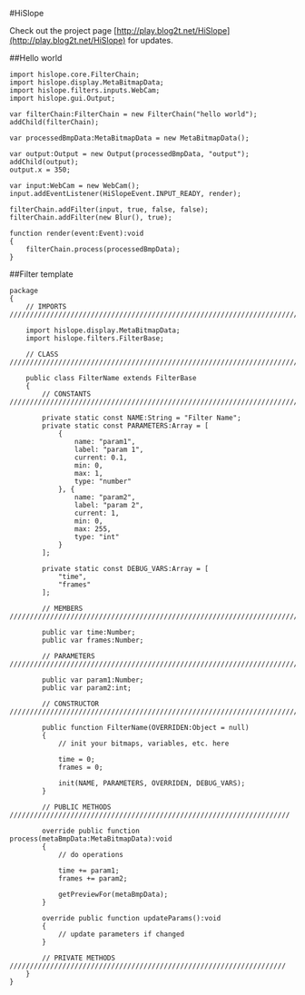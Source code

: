 #HiSlope

Check out the project page [http://play.blog2t.net/HiSlope](http://play.blog2t.net/HiSlope) for updates.

##Hello world

	import hislope.core.FilterChain;
	import hislope.display.MetaBitmapData;
	import hislope.filters.inputs.WebCam;
	import hislope.gui.Output;

	var filterChain:FilterChain = new FilterChain("hello world");
	addChild(filterChain);

	var processedBmpData:MetaBitmapData = new MetaBitmapData();

	var output:Output = new Output(processedBmpData, "output");
	addChild(output);
	output.x = 350;
		
	var input:WebCam = new WebCam();
	input.addEventListener(HiSlopeEvent.INPUT_READY, render);
			
	filterChain.addFilter(input, true, false, false);
	filterChain.addFilter(new Blur(), true);
		
	function render(event:Event):void
	{
		filterChain.process(processedBmpData);
	}

##Filter template

	package
	{
		// IMPORTS ////////////////////////////////////////////////////////////////////////////////

		import hislope.display.MetaBitmapData;
		import hislope.filters.FilterBase;

		// CLASS //////////////////////////////////////////////////////////////////////////////////

		public class FilterName extends FilterBase
		{
			// CONSTANTS //////////////////////////////////////////////////////////////////////////

			private static const NAME:String = "Filter Name";
			private static const PARAMETERS:Array = [
				{
					name: "param1",
					label: "param 1",
					current: 0.1,
					min: 0,
					max: 1,
					type: "number"
				}, {
					name: "param2",
					label: "param 2",
					current: 1,
					min: 0,
					max: 255,
					type: "int"
				}
			];
		
			private static const DEBUG_VARS:Array = [
				"time",
				"frames"
			];

			// MEMBERS ////////////////////////////////////////////////////////////////////////////
	
			public var time:Number;
			public var frames:Number;
	
			// PARAMETERS /////////////////////////////////////////////////////////////////////////
		
			public var param1:Number;
			public var param2:int;
			
			// CONSTRUCTOR ////////////////////////////////////////////////////////////////////////
		
			public function FilterName(OVERRIDEN:Object = null)
			{
				// init your bitmaps, variables, etc. here
			
				time = 0;
				frames = 0;
			
				init(NAME, PARAMETERS, OVERRIDEN, DEBUG_VARS);
			}
		
			// PUBLIC METHODS /////////////////////////////////////////////////////////////////////

			override public function process(metaBmpData:MetaBitmapData):void
			{
				// do operations
			
				time += param1;
				frames += param2;
			
				getPreviewFor(metaBmpData);
			}
		
			override public function updateParams():void
			{
				// update parameters if changed
			}
		
			// PRIVATE METHODS ////////////////////////////////////////////////////////////////////
		}
	}
